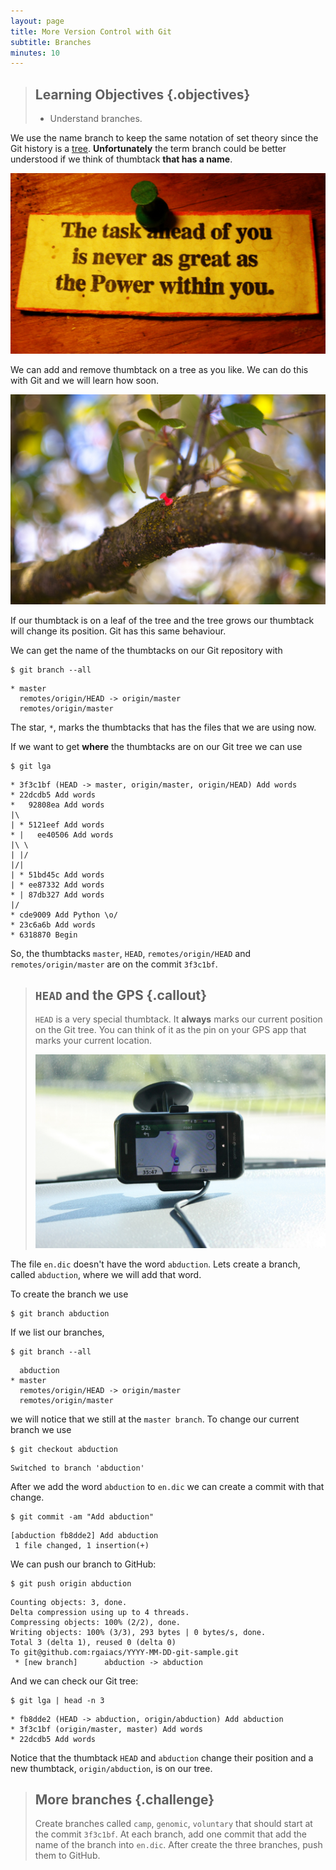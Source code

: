 ```yaml
---
layout: page
title: More Version Control with Git
subtitle: Branches
minutes: 10
---
```

> ## Learning Objectives {.objectives}
>
> * Understand branches.

We use the name branch to keep the same notation of set theory
since the Git history is a [tree](https://en.wikipedia.org/wiki/Tree_%28set_theory%29).
**Unfortunately** the term branch could be better understood
if we think of thumbtack **that has a name**.

![Picture of thumbtack and a piece of paper with the text "The task ahead of you is never as great as the Power within you." The picture is called "An inspirational message over the sink" by Bunny Jager available at https://flic.kr/p/88f39H under CC-BY-SA.](fig/thumbtack.jpg)

We can add and remove thumbtack on a tree as you like.
We can do this with Git and we will learn how soon.

![Thumbtack on a branch tree. The picture is called "Thumbtack" by Christian Bucad available at https://flic.kr/p/7XiB1R under CC-BY-NC-ND.](fig/thumbtack-on-tree.jpg)

If our thumbtack is on a leaf of the tree
and the tree grows our thumbtack will change its position.
Git has this same behaviour.

We can get the name of the thumbtacks on our Git repository with

~~~ {.bash}
$ git branch --all
~~~
~~~ {.out}
* master
  remotes/origin/HEAD -> origin/master
  remotes/origin/master
~~~

The star, `*`, marks the thumbtacks that has the files that we are using now.

If we want to get **where** the thumbtacks are on our Git tree we can use

~~~ {.bash}
$ git lga
~~~
~~~ {.out}
* 3f3c1bf (HEAD -> master, origin/master, origin/HEAD) Add words
* 22dcdb5 Add words
*   92808ea Add words
|\  
| * 5121eef Add words
* |   ee40506 Add words
|\ \  
| |/  
|/|   
| * 51bd45c Add words
| * ee87332 Add words
* | 87db327 Add words
|/  
* cde9009 Add Python \o/
* 23c6a6b Add words
* 6318870 Begin
~~~

So,
the thumbtacks
`master`,
`HEAD`,
`remotes/origin/HEAD` and
`remotes/origin/master`
are on the commit `3f3c1bf`.

> ## `HEAD` and the GPS {.callout}
>
> `HEAD` is a very special thumbtack.
> It **always** marks our current position
> on the Git tree.
> You can think of it as the pin on your GPS app
> that marks your current location.
>
> ![Picture of a GPS. The picture is called "Garmin-Asus A10 GPS Android smartphone review" by Cheon Fong Liew available at https://flic.kr/p/9bnK7g under CC-BY-SA.](fig/head-and-gps.jpg)

The file `en.dic` doesn't have the word `abduction`.
Lets create a branch,
called `abduction`,
where we will add that word.

To create the branch we use

~~~ {.bash}
$ git branch abduction
~~~

If we list our branches,

~~~ {.bash}
$ git branch --all
~~~
~~~ {.out}
  abduction
* master
  remotes/origin/HEAD -> origin/master
  remotes/origin/master
~~~

we will notice that we still at the `master branch`.
To change our current branch we use

~~~ {.bash}
$ git checkout abduction
~~~
~~~ {.out}
Switched to branch 'abduction'
~~~

After we add the word `abduction` to `en.dic`
we can create a commit with that change.

~~~ {.bash}
$ git commit -am "Add abduction"
~~~
~~~ {.out}
[abduction fb8dde2] Add abduction
 1 file changed, 1 insertion(+)
~~~

We can push our branch to GitHub:

~~~ {.bash}
$ git push origin abduction
~~~
~~~ {.out}
Counting objects: 3, done.
Delta compression using up to 4 threads.
Compressing objects: 100% (2/2), done.
Writing objects: 100% (3/3), 293 bytes | 0 bytes/s, done.
Total 3 (delta 1), reused 0 (delta 0)
To git@github.com:rgaiacs/YYYY-MM-DD-git-sample.git
 * [new branch]      abduction -> abduction
~~~

And we can check our Git tree:

~~~ {.bash}
$ git lga | head -n 3
~~~
~~~ {.out}
* fb8dde2 (HEAD -> abduction, origin/abduction) Add abduction
* 3f3c1bf (origin/master, master) Add words
* 22dcdb5 Add words
~~~

Notice that the thumbtack `HEAD` and `abduction` change their position
and a new thumbtack, `origin/abduction`, is on our tree.

> ## More branches {.challenge}
>
> Create branches called
> `camp`, `genomic`, `voluntary`
> that should start at the commit `3f3c1bf`.
> At each branch,
> add one commit that add the name of the branch into `en.dic`.
> After create the three branches,
> push them to GitHub.
